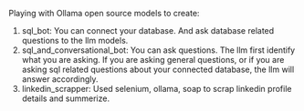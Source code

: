 Playing with Ollama open source models to create: 
1. sql_bot: You can connect your database. And ask database related questions to the llm models.
2. sql_and_conversational_bot: You can ask questions. The llm first identify what you are asking. If you are asking general questions, or if you are asking sql related questions about your connected database, the llm will answer accordingly.
3. linkedin_scrapper: Used selenium, ollama, soap to scrap linkedin profile details and summerize.

